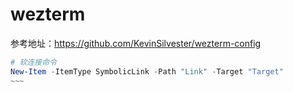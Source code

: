 # wezterm
参考地址：https://github.com/KevinSilvester/wezterm-config

```powershell
# 软连接命令
New-Item -ItemType SymbolicLink -Path "Link" -Target "Target"
~~~

